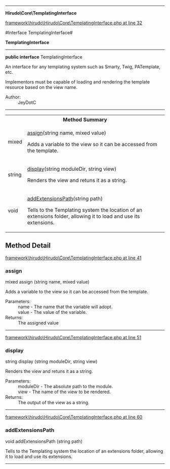 

- - -

**Hirudo\Core\TemplatingInterface**


<a href="https://github.com/JeyDotC/Hirudo/blob/master/framework/hirudo/Hirudo/Core/TemplatingInterface.php#L32" target='_blank'>framework\hirudo\Hirudo\Core\TemplatingInterface.php at line 32</a>

#Interface TemplatingInterface#

**TemplatingInterface**




- - -

<p><strong>public  interface</strong> <span>TemplatingInterface</span></p>

<div class="comment" id="overview_description"><p><p>An interface for any templating system such as Smarty, Twig, PATemplate, etc.</p></p><p><p>Implementors must be capable of loading and rendering the template resource
based on the view name.</p></p></div>

<dl>
<dt>Author:</dt>
<dd>JeyDotC</dd>
</dl>


- - -

<table id="summary_method">
<tr><th colspan="2">Method Summary</th></tr>
<tr>
<td><span class='k'></span> <span class='nx'>mixed</span></td>
<td class="description"><p class="name"><a href="#assign">assign</a>(string name, mixed value)</p><p class="description">Adds a variable to the view so it can be accessed from the template.</p></td>
</tr>
<tr>
<td><span class='k'></span> <span class='nx'>string</span></td>
<td class="description"><p class="name"><a href="#display">display</a>(string moduleDir, string view)</p><p class="description">Renders the view and retuns it as a string.</p></td>
</tr>
<tr>
<td><span class='k'></span> <span class='nx'>void</span></td>
<td class="description"><p class="name"><a href="#addextensionspath">addExtensionsPath</a>(string path)</p><p class="description">Tells to the Templating system the location of an extensions folder, allowing
it to load and use its extensions.</p></td>
</tr>
</table>

<h2 id="detail_method">Method Detail</h2>

<a href="https://github.com/JeyDotC/Hirudo/blob/master/framework/hirudo/Hirudo/Core/TemplatingInterface.php#L41" target='_blank'>framework\hirudo\Hirudo\Core\TemplatingInterface.php at line 41</a>

<h3 id="assign()">assign</h3>
<span class='k'></span> <span class='nx'>mixed</span> <span class='nf'>assign</span> (string name, mixed value)

<div class="details">
<p><p>Adds a variable to the view so it can be accessed from the template.</p></p><dl>
<dt>Parameters:</dt>
<dd>name - The name that the variable will adopt.</dd>
<dd>value - The value of the variable.</dd>
<dt>Returns:</dt>
<dd>The assigned value</dd>
</dl>

</div>

- - -


<a href="https://github.com/JeyDotC/Hirudo/blob/master/framework/hirudo/Hirudo/Core/TemplatingInterface.php#L51" target='_blank'>framework\hirudo\Hirudo\Core\TemplatingInterface.php at line 51</a>

<h3 id="display()">display</h3>
<span class='k'></span> <span class='nx'>string</span> <span class='nf'>display</span> (string moduleDir, string view)

<div class="details">
<p>Renders the view and retuns it as a string.</p><dl>
<dt>Parameters:</dt>
<dd>moduleDir - The absolute path to the module.</dd>
<dd>view - The name of the view to be rendered.</dd>
<dt>Returns:</dt>
<dd>The output of the view as a string.</dd>
</dl>

</div>

- - -


<a href="https://github.com/JeyDotC/Hirudo/blob/master/framework/hirudo/Hirudo/Core/TemplatingInterface.php#L60" target='_blank'>framework\hirudo\Hirudo\Core\TemplatingInterface.php at line 60</a>

<h3 id="addExtensionsPath()">addExtensionsPath</h3>
<span class='k'></span> <span class='nx'>void</span> <span class='nf'>addExtensionsPath</span> (string path)

<div class="details">
<p>Tells to the Templating system the location of an extensions folder, allowing
it to load and use its extensions.</p>
</div>

- - -

